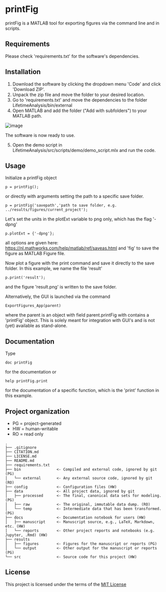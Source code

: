 # printFig

printFig is a MATLAB tool for exporting figures via the command line and in scripts.

## Requirements
Please check 'requirements.txt' for the software's dependencies.

## Installation
1. Download the software by clicking the dropdown menu 'Code' and click 'Download ZIP'.
2. Unpack the zip file and move the folder to your desired location.
3. Go to 'requirements.txt' and move the dependencies to the folder LifetimeAnalysis/bin/external
4. Open MATLAB and add the folder ("Add with subfolders") to your MATLAB path.

![image](https://user-images.githubusercontent.com/77492856/119955717-99be7300-bfa0-11eb-8c8a-0a6765b572dc.png)

The software is now ready to use.

5. Open the demo script in LifetimeAnalysis/src/scripts/demo/demo_script.mlx and run the code.

## Usage

Initialize a printFig object
```
p = printFig();
```
or directly with arguments setting the path to a specific save folder.
```
p = printFig('savepath','path to save folder, e.g. ../results/figures/current_project');
```
Let's set the units in the plotExt variable to png only, which has the flag '-dpng'
```
p.plotExt = {'-dpng'};
```
all options are given here: https://nl.mathworks.com/help/matlab/ref/saveas.html and 'fig' to save the figure as MATLAB Figure file.

Now plot a figure with the print command and save it directly to the save folder. In this example, we name the file 'result'
```
p.print('result');
```
and the figure 'result.png' is written to the save folder.

Alternatively, the GUI is launched via the command
```
ExportFigures_App(parent)
```
where the parent is an object with field parent.printFig with contains a 'printFig' object. This is solely meant for integration with GUI's and is not (yet) available as stand-alone.

## Documentation

Type
```
doc printFig
```
for the documentation or
```
help printFig.print
```
for the documentation of a specific function, which is the 'print' function in this example. 

## Project organization
- PG = project-generated
- HW = human-writable
- RO = read only
```
.
├── .gitignore
├── CITATION.md
├── LICENSE.md
├── README.md
├── requirements.txt
├── bin                <- Compiled and external code, ignored by git (PG)
│   └── external       <- Any external source code, ignored by git (RO)
├── config             <- Configuration files (HW)
├── data               <- All project data, ignored by git
│   ├── processed      <- The final, canonical data sets for modeling. (PG)
│   ├── raw            <- The original, immutable data dump. (RO)
│   └── temp           <- Intermediate data that has been transformed. (PG)
├── docs               <- Documentation notebook for users (HW)
│   ├── manuscript     <- Manuscript source, e.g., LaTeX, Markdown, etc. (HW)
│   └── reports        <- Other project reports and notebooks (e.g. Jupyter, .Rmd) (HW)
├── results
│   ├── figures        <- Figures for the manuscript or reports (PG)
│   └── output         <- Other output for the manuscript or reports (PG)
└── src                <- Source code for this project (HW)

```

## License

This project is licensed under the terms of the [MIT License](/LICENSE.md)
